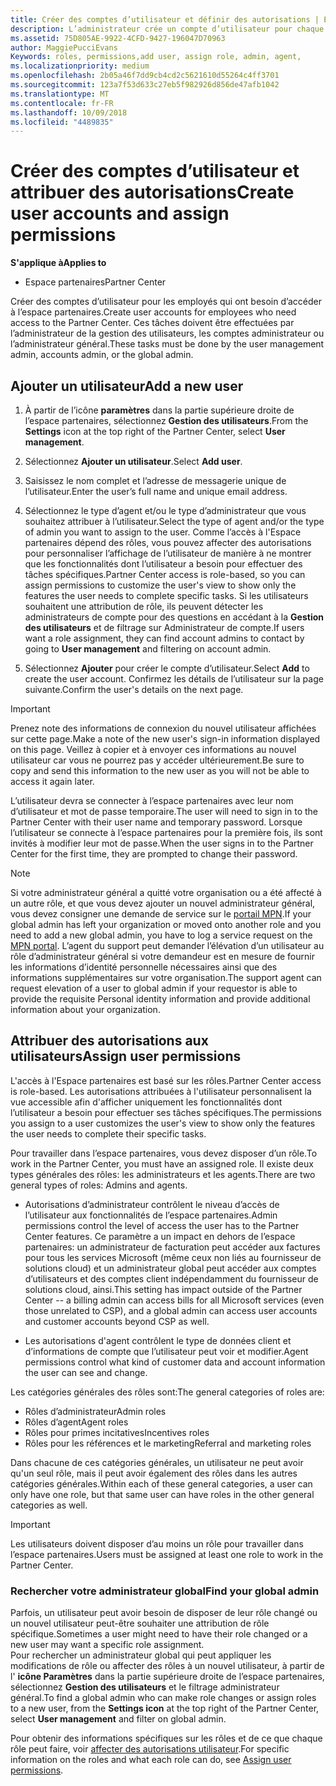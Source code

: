 ```yaml
---
title: Créer des comptes d’utilisateur et définir des autorisations | Espace partenaires
description: L’administrateur crée un compte d’utilisateur pour chaque employé du partenaire devant accéder à l’Espace partenaires.
ms.assetid: 75D805AE-9922-4CFD-9427-196047D70963
author: MaggiePucciEvans
Keywords: roles, permissions,add user, assign role, admin, agent,
ms.localizationpriority: medium
ms.openlocfilehash: 2b05a46f7dd9cb4cd2c5621610d55264c4ff3701
ms.sourcegitcommit: 123a7f53d633c27eb5f982926d856de47afb1042
ms.translationtype: MT
ms.contentlocale: fr-FR
ms.lasthandoff: 10/09/2018
ms.locfileid: "4489835"
---
```

# <a name="create-user-accounts-and-assign-permissions"></a><span data-ttu-id="f82aa-103">Créer des comptes d’utilisateur et attribuer des autorisations</span><span class="sxs-lookup"><span data-stu-id="f82aa-103">Create user accounts and assign permissions</span></span>

**<span data-ttu-id="f82aa-104">S'applique à</span><span class="sxs-lookup"><span data-stu-id="f82aa-104">Applies to</span></span>**

-  <span data-ttu-id="f82aa-105">Espace partenaires</span><span class="sxs-lookup"><span data-stu-id="f82aa-105">Partner Center</span></span>

<span data-ttu-id="f82aa-106">Créer des comptes d’utilisateur pour les employés qui ont besoin d’accéder à l’espace partenaires.</span><span class="sxs-lookup"><span data-stu-id="f82aa-106">Create user accounts for employees who need access to the Partner Center.</span></span> <span data-ttu-id="f82aa-107">Ces tâches doivent être effectuées par l’administrateur de la gestion des utilisateurs, les comptes administrateur ou l’administrateur général.</span><span class="sxs-lookup"><span data-stu-id="f82aa-107">These tasks must be done by the user management admin, accounts admin, or the global admin.</span></span> 


## <a name="add-a-new-user"></a><span data-ttu-id="f82aa-108">Ajouter un utilisateur</span><span class="sxs-lookup"><span data-stu-id="f82aa-108">Add a new user</span></span>

1. <span data-ttu-id="f82aa-109">À partir de l’icône **paramètres** dans la partie supérieure droite de l’espace partenaires, sélectionnez **Gestion des utilisateurs**.</span><span class="sxs-lookup"><span data-stu-id="f82aa-109">From the **Settings** icon at the top right of the Partner Center, select **User management**.</span></span>

2.  <span data-ttu-id="f82aa-110">Sélectionnez **Ajouter un utilisateur**.</span><span class="sxs-lookup"><span data-stu-id="f82aa-110">Select **Add user**.</span></span>

3.  <span data-ttu-id="f82aa-111">Saisissez le nom complet et l’adresse de messagerie unique de l’utilisateur.</span><span class="sxs-lookup"><span data-stu-id="f82aa-111">Enter the user’s full name and unique email address.</span></span>

4.  <span data-ttu-id="f82aa-112">Sélectionnez le type d’agent et/ou le type d’administrateur que vous souhaitez attribuer à l’utilisateur.</span><span class="sxs-lookup"><span data-stu-id="f82aa-112">Select the type of agent and/or the type of admin you want to assign to the user.</span></span> <span data-ttu-id="f82aa-113">Comme l’accès à l'Espace partenaires dépend des rôles, vous pouvez affecter des autorisations pour personnaliser l’affichage de l’utilisateur de manière à ne montrer que les fonctionnalités dont l’utilisateur a besoin pour effectuer des tâches spécifiques.</span><span class="sxs-lookup"><span data-stu-id="f82aa-113">Partner Center access is role-based, so you can assign permissions to customize the user's view to show only the features the user needs to complete specific tasks.</span></span>  <span data-ttu-id="f82aa-114">Si les utilisateurs souhaitent une attribution de rôle, ils peuvent détecter les administrateurs de compte pour des questions en accédant à la **Gestion des utilisateurs** et de filtrage sur Administrateur de compte.</span><span class="sxs-lookup"><span data-stu-id="f82aa-114">If users want a role assignment, they can find account admins to contact by going to **User management** and filtering on account admin.</span></span>

5.  <span data-ttu-id="f82aa-115">Sélectionnez **Ajouter** pour créer le compte d’utilisateur.</span><span class="sxs-lookup"><span data-stu-id="f82aa-115">Select **Add** to create the user account.</span></span> <span data-ttu-id="f82aa-116">Confirmez les détails de l’utilisateur sur la page suivante.</span><span class="sxs-lookup"><span data-stu-id="f82aa-116">Confirm the user's details on the next page.</span></span>

> [!IMPORTANT]  
> <span data-ttu-id="f82aa-117">Prenez note des informations de connexion du nouvel utilisateur affichées sur cette page.</span><span class="sxs-lookup"><span data-stu-id="f82aa-117">Make a note of the new user's sign-in information displayed on this page.</span></span> <span data-ttu-id="f82aa-118">Veillez à copier et à envoyer ces informations au nouvel utilisateur car vous ne pourrez pas y accéder ultérieurement.</span><span class="sxs-lookup"><span data-stu-id="f82aa-118">Be sure to copy and send this information to the new user as you will not be able to access it again later.</span></span> 

<span data-ttu-id="f82aa-119">L’utilisateur devra se connecter à l’espace partenaires avec leur nom d’utilisateur et mot de passe temporaire.</span><span class="sxs-lookup"><span data-stu-id="f82aa-119">The user will need to sign in to the Partner Center with their user name and temporary password.</span></span> <span data-ttu-id="f82aa-120">Lorsque l’utilisateur se connecte à l’espace partenaires pour la première fois, ils sont invités à modifier leur mot de passe.</span><span class="sxs-lookup"><span data-stu-id="f82aa-120">When the user signs in to the Partner Center for the first time, they are prompted to change their password.</span></span> 

> [!NOTE]  
>  <span data-ttu-id="f82aa-121">Si votre administrateur général a quitté votre organisation ou a été affecté à un autre rôle, et que vous devez ajouter un nouvel administrateur général, vous devez consigner une demande de service sur le [portail MPN](https://partner.microsoft.com/support).</span><span class="sxs-lookup"><span data-stu-id="f82aa-121">If your global admin has left your organization or moved onto another role and you need to add a new global admin, you have to log a service request on the [MPN portal](https://partner.microsoft.com/support).</span></span> <span data-ttu-id="f82aa-122">L’agent du support peut demander l’élévation d’un utilisateur au rôle d’administrateur général si votre demandeur est en mesure de fournir les informations d’identité personnelle nécessaires ainsi que des informations supplémentaires sur votre organisation.</span><span class="sxs-lookup"><span data-stu-id="f82aa-122">The support agent can request elevation of a user to global admin if your requestor is able to provide the requisite Personal identity information and provide additional information about your organization.</span></span>

## <a name="assign-user-permissions"></a><span data-ttu-id="f82aa-123">Attribuer des autorisations aux utilisateurs</span><span class="sxs-lookup"><span data-stu-id="f82aa-123">Assign user permissions</span></span>

<span data-ttu-id="f82aa-124">L'accès à l'Espace partenaires est basé sur les rôles.</span><span class="sxs-lookup"><span data-stu-id="f82aa-124">Partner Center access is role-based.</span></span> <span data-ttu-id="f82aa-125">Les autorisations attribuées à l'utilisateur personnalisent la vue accessible afin d'afficher uniquement les fonctionnalités dont l’utilisateur a besoin pour effectuer ses tâches spécifiques.</span><span class="sxs-lookup"><span data-stu-id="f82aa-125">The permissions you assign to a user customizes the user's view to show only the features the user needs to complete their specific tasks.</span></span> 

<span data-ttu-id="f82aa-126">Pour travailler dans l’espace partenaires, vous devez disposer d’un rôle.</span><span class="sxs-lookup"><span data-stu-id="f82aa-126">To work in the Partner Center, you must have an assigned role.</span></span>  <span data-ttu-id="f82aa-127">Il existe deux types générales des rôles: les administrateurs et les agents.</span><span class="sxs-lookup"><span data-stu-id="f82aa-127">There are two general types of roles: Admins and agents.</span></span>

- <span data-ttu-id="f82aa-128">Autorisations d’administrateur contrôlent le niveau d’accès de l’utilisateur aux fonctionnalités de l’espace partenaires.</span><span class="sxs-lookup"><span data-stu-id="f82aa-128">Admin permissions control the level of access the user has to the Partner Center features.</span></span> <span data-ttu-id="f82aa-129">Ce paramètre a un impact en dehors de l’espace partenaires: un administrateur de facturation peut accéder aux factures pour tous les services Microsoft (même ceux non liés au fournisseur de solutions cloud) et un administrateur global peut accéder aux comptes d’utilisateurs et des comptes client indépendamment du fournisseur de solutions cloud, ainsi.</span><span class="sxs-lookup"><span data-stu-id="f82aa-129">This setting has impact outside of the Partner Center -- a billing admin can access bills for all Microsoft services (even those unrelated to CSP), and a global admin can access user accounts and customer accounts beyond CSP as well.</span></span>

- <span data-ttu-id="f82aa-130">Les autorisations d'agent contrôlent le type de données client et d’informations de compte que l’utilisateur peut voir et modifier.</span><span class="sxs-lookup"><span data-stu-id="f82aa-130">Agent permissions control what kind of customer data and account information the user can see and change.</span></span>
    
<span data-ttu-id="f82aa-131">Les catégories générales des rôles sont:</span><span class="sxs-lookup"><span data-stu-id="f82aa-131">The general categories of roles are:</span></span> 
- <span data-ttu-id="f82aa-132">Rôles d’administrateur</span><span class="sxs-lookup"><span data-stu-id="f82aa-132">Admin roles</span></span>
- <span data-ttu-id="f82aa-133">Rôles d’agent</span><span class="sxs-lookup"><span data-stu-id="f82aa-133">Agent roles</span></span>
- <span data-ttu-id="f82aa-134">Rôles pour primes incitatives</span><span class="sxs-lookup"><span data-stu-id="f82aa-134">Incentives roles</span></span>
- <span data-ttu-id="f82aa-135">Rôles pour les références et le marketing</span><span class="sxs-lookup"><span data-stu-id="f82aa-135">Referral and marketing roles</span></span>


<span data-ttu-id="f82aa-136">Dans chacune de ces catégories générales, un utilisateur ne peut avoir qu'un seul rôle, mais il peut avoir également des rôles dans les autres catégories générales.</span><span class="sxs-lookup"><span data-stu-id="f82aa-136">Within each of these general categories, a user can only have one role, but that same user can have roles in the other general categories as well.</span></span> 

>[!Important]
><span data-ttu-id="f82aa-137">Les utilisateurs doivent disposer d’au moins un rôle pour travailler dans l’espace partenaires.</span><span class="sxs-lookup"><span data-stu-id="f82aa-137">Users must be assigned at least one role to work in the Partner Center.</span></span>


### <a name="find-your-global-admin"></a><span data-ttu-id="f82aa-138">Rechercher votre administrateur global</span><span class="sxs-lookup"><span data-stu-id="f82aa-138">Find your global admin</span></span>

<span data-ttu-id="f82aa-139">Parfois, un utilisateur peut avoir besoin de disposer de leur rôle changé ou un nouvel utilisateur peut-être souhaiter une attribution de rôle spécifique.</span><span class="sxs-lookup"><span data-stu-id="f82aa-139">Sometimes a user might need to have their role changed or a new user may want a specific role assignment.</span></span>  
<span data-ttu-id="f82aa-140">Pour rechercher un administrateur global qui peut appliquer les modifications de rôle ou affecter des rôles à un nouvel utilisateur, à partir de l' **icône Paramètres** dans la partie supérieure droite de l’espace partenaires, sélectionnez **Gestion des utilisateurs** et le filtrage administrateur général.</span><span class="sxs-lookup"><span data-stu-id="f82aa-140">To find a global admin who can make role changes or assign roles to a new user, from the **Settings icon** at the top right of the Partner Center, select **User management** and filter on global admin.</span></span> 

<span data-ttu-id="f82aa-141">Pour obtenir des informations spécifiques sur les rôles et de ce que chaque rôle peut faire, voir [affecter des autorisations utilisateur](permissions-overview.md).</span><span class="sxs-lookup"><span data-stu-id="f82aa-141">For specific information on the roles and what each role can do, see [Assign user permissions](permissions-overview.md).</span></span>





